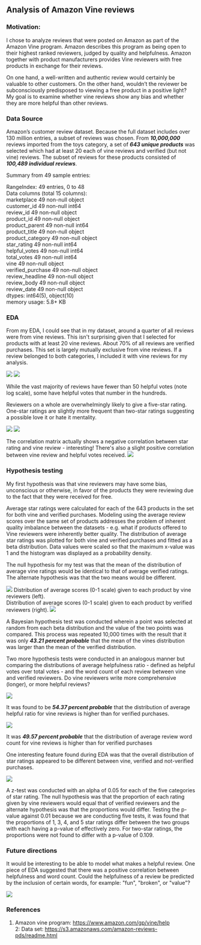 ## Analysis of Amazon Vine reviews

### Motivation:

I chose to analyze reviews that were posted on Amazon as part of the Amazon Vine program. Amazon describes this program as being open to their highest ranked reviewers, judged by quality and helpfulness. Amazon together with product manufacturers provides Vine reviewers with free products in exchange for their reviews.

On one hand, a well-written and authentic review would certainly be valuable to other customers. On the other hand, wouldn’t the reviewer be subconsciously predisposed to viewing a free product in a positive light? My goal is to examine whether vine reviews show any bias and whether they are more helpful than other reviews.

### Data Source
Amazon’s customer review dataset. Because the full dataset includes over 130 million entries, a subset of reviews was chosen. From ***10,000,000*** reviews imported from the toys category, a set of ***643 unique products*** was selected which had at least 20 each of vine reviews and verified (but not vine) reviews. The subset of reviews for these products consisted of ***100,489 individual reviews***.

Summary from 49 sample entries:

RangeIndex: 49 entries, 0 to 48   
Data columns (total 15 columns):  
marketplace          49 non-null object  
customer_id          49 non-null int64  
review_id            49 non-null object  
product_id           49 non-null object  
product_parent       49 non-null int64  
product_title        49 non-null object  
product_category     49 non-null object  
star_rating          49 non-null int64  
helpful_votes        49 non-null int64  
total_votes          49 non-null int64  
vine                 49 non-null object  
verified_purchase    49 non-null object  
review_headline      49 non-null object  
review_body          49 non-null object  
review_date          49 non-null object  
dtypes: int64(5), object(10)  
memory usage: 5.8+ KB  

### EDA

From my EDA, I could see that in my dataset, around a quarter of all reviews were from vine reviews. This isn't surprising given that I selected for products with at least 20 vine reviews. About 70% of all reviews are verified purchases. This set is largely mutually exclusive from vine reviews. If a review belonged to both categories, I included it with vine reviews for my analysis.

![](images/vine_eda.png)
![](images/verified_eda.png)

While the vast majority of reviews have fewer than 50 helpful votes (note log scale), some have helpful votes that number in the hundreds.

Reviewers on a whole are overwhelmingly likely to give a five-star rating. One-star ratings are slightly more frequent than two-star ratings suggesting a possible love it or hate it mentality.

![](images/helpful_votes_eda.png)
![](images/star_rating.png)

The correlation matrix actually shows a negative correlation between star rating and vine review - interesting! There's also a slight positive correlation between vine review and helpful votes received.
![](images/correlation_matrix.png)

### Hypothesis testing

My first hypothesis was that vine reviewers may have some bias, unconscious or otherwise,
in favor of the products they were reviewing due to the fact that they were received
for free.

Average star ratings were calculated for each of the 643 products in the set for both vine and verified purchases. Modeling using the average review scores over the same set of products addresses the problem of inherent quality imbalance between the datasets - e.g. what if products offered to Vine reviewers were inherently better quality. The distribution of average star ratings was plotted for both vine and verified purchases and fitted as a beta distribution. Data values were scaled so that the maximum x-value was 1 and the histogram was displayed as a probability density.

The null hypothesis for my test was that the mean of the distribution of
average vine ratings would be identical to that of average verified ratings. The alternate
hypothesis was that the two means would be different.

![](images/star_rating_distributions.png)
Distribution of average scores (0-1 scale) given to each product by vine reviewers (left).  
Distribution of average scores (0-1 scale) given to each product by verified reviewers (right).
![](images/star_rating_beta.png)

A Bayesian hypothesis test was conducted wherein a point was selected at random from each
beta distribution and the value of the two points was compared. This process was repeated
10,000 times with the result that it was only ***43.21 percent probable*** that the mean of the vines distribution was larger than the mean of the verified distribution.

Two more hypothesis tests were conducted in an analogous manner but comparing the distributions of average helpfulness ratio - defined as helpful votes over total votes - and the word count of each review between vine and verified reviewers. Do vine reviewers write more comprehensive (longer), or more helpful reviews?

![](images/helpful_ratio_distributions.png)

It was found to be ***54.37 percent probable*** that the distribution of average
helpful ratio for vine reviews is higher than for verified purchases.

![](images/word_count_distributions.png)

It was ***49.57 percent probable*** that the distribution of average
review word count for vine reviews is higher than for verified purchases

One interesting feature found during EDA was that the overall distribution of star ratings appeared to be different between vine, verified and not-verified purchases.

![](images/star_pie_chart.png)

A z-test was conducted with an alpha of 0.05 for each of the five categories of star rating. The null hypothesis was that the proportion of each rating given by vine reviewers would equal that of verified reviewers and the alternate hypothesis was that the proportions would differ. Testing the p-value against 0.01 because we are conducting five tests, it was found that the proportions of 1, 3, 4, and 5 star ratings differ between the two groups with each having a p-value of effectively zero. For two-star ratings, the proportions were not found to differ with a p-value of 0.109.

### Future directions
It would be interesting to be able to model what makes a helpful review. One piece of EDA suggested that there was a positive correlation between helpfulness and word count. Could the helpfulness of a review be predicted by the inclusion of certain words, for example: "fun", "broken", or "value"?


![](images/word_count_correlation.png)

### References
1. Amazon vine program: https://www.amazon.com/gp/vine/help  
2: Data set: https://s3.amazonaws.com/amazon-reviews-pds/readme.html
